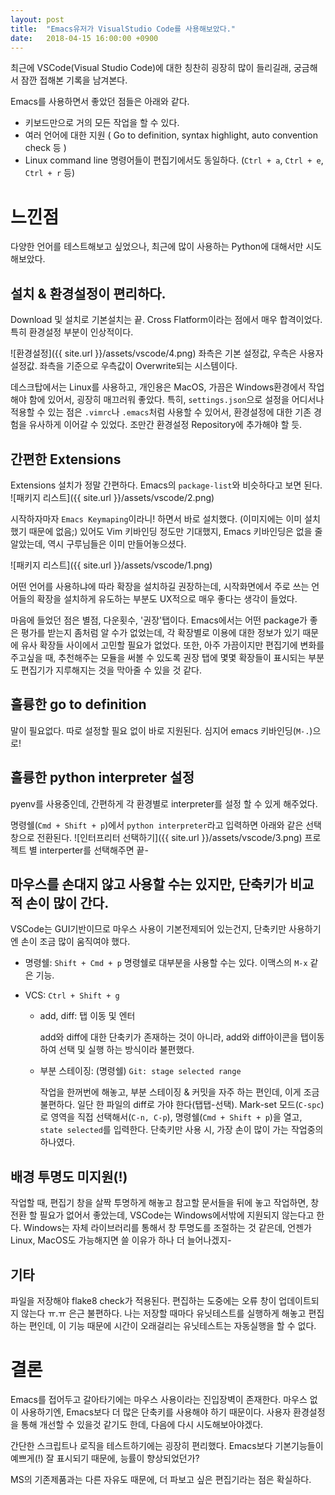 ```yaml
---
layout: post
title:  "Emacs유저가 VisualStudio Code를 사용해보았다."
date:   2018-04-15 16:00:00 +0900
---
```


최근에 VSCode(Visual Studio Code)에 대한 칭찬히 굉장히 많이 들리길래, 궁금해서 잠깐 접해본 기록을 남겨본다.

Emacs를 사용하면서 좋았던 점들은 아래와 같다. 
* 키보드만으로 거의 모든 작업을 할 수 있다.
* 여러 언어에 대한 지원 ( Go to definition, syntax highlight, auto convention check 등 )
* Linux command line 명령어들이 편집기에서도 동일하다. (`Ctrl + a`, `Ctrl + e`, `Ctrl + r` 등)


# 느낀점

다양한 언어를 테스트해보고 싶었으나, 최근에 많이 사용하는 Python에 대해서만 시도해보았다.



## 설치 & 환경설정이 편리하다.

Download 및 설치로 기본설치는 끝.
Cross Flatform이라는 점에서 매우 합격이었다. 특히 환경설정 부분이 인상적이다.

![환경설정]({{ site.url }}/assets/vscode/4.png)
좌측은 기본 설정값, 우측은 사용자 설정값. 좌측을 기준으로 우측값이 Overwrite되는 시스템이다. 

데스크탑에서는 Linux를 사용하고, 개인용은 MacOS, 가끔은 Windows환경에서 작업해야 함에 있어서, 굉장히 매끄러워 좋았다. 특히, `settings.json`으로 설정을 어디서나 적용할 수 있는 점은 `.vimrc`나 `.emacs`처럼 사용할 수 있어서, 환경설정에 대한 기존 경험을 유사하게 이어갈 수 있었다. 조만간 환경설정 Repository에 추가해야 할 듯.

## 간편한 Extensions

Extensions 설치가 정말 간편하다. Emacs의 `package-list`와 비슷하다고 보면 된다.
![패키지 리스트]({{ site.url }}/assets/vscode/2.png)

시작하자마자 `Emacs Keymaping`이라니! 하면서 바로 설치했다. (이미지에는 이미 설치했기 때문에 없음;)
있어도 Vim 키바인딩 정도만 기대했지, Emacs 키바인딩은 없을 줄 알았는데, 역시 구루님들은 이미 만들어놓으셨다.

![패키지 리스트]({{ site.url }}/assets/vscode/1.png)

어떤 언어를 사용하냐에 따라 확장을 설치하길 권장하는데, 시작화면에서 주로 쓰는 언어들의 확장을 설치하게 유도하는 부분도 UX적으로 매우 좋다는 생각이 들었다.

마음에 들었던 점은 별점, 다운횟수, '권장'탭이다. 
Emacs에서는 어떤 package가 좋은 평가를 받는지 좀처럼 알 수가 없었는데, 각 확장별로 이용에 대한 정보가 있기 때문에 유사 확장들 사이에서 고민할 필요가 없었다. 또한, 아주 가끔이지만 편집기에 변화를 주고싶을 때, 추천해주는 모듈을 써볼 수 있도록 권장 탭에 몇몇 확장들이 표시되는 부분도 편집기가 지루해지는 것을 막아줄 수 있을 것 같다.

## 훌륭한 go to definition
말이 필요없다. 따로 설정할 필요 없이 바로 지원된다. 심지어 emacs 키바인딩(`M-.`)으로!

## 훌륭한 python interpreter 설정
pyenv를 사용중인데, 간편하게 각 환경별로 interpreter를 설정 할 수 있게 해주었다.

명령쉘(`Cmd + Shift + p`)에서 `python interpreter`라고 입력하면 아래와 같은 선택창으로 전환된다.
![인터프리터 선택하기]({{ site.url }}/assets/vscode/3.png)
프로젝트 별 interperter를 선택해주면 끝-

## 마우스를 손대지 않고 사용할 수는 있지만, 단축키가 비교적 손이 많이 간다.
VSCode는 GUI기반이므로 마우스 사용이 기본전제되어 있는건지, 단축키만 사용하기엔 손이 조금 많이 움직여야 했다.

* 명령쉘: `Shift + Cmd + p`
명령쉘로 대부분을 사용할 수는 있다. 이맥스의 `M-x` 같은 기능.

* VCS: `Ctrl + Shift + g`
  * add, diff: 탭 이동 및 엔터

    add와 diff에 대한 단축키가 존재하는 것이 아니라, add와 diff아이콘을 탭이동하여 선택 및 실행 하는 방식이라 불편했다.

  * 부분 스테이징: (명령쉘) `Git: stage selected range`

    작업을 한꺼번에 해놓고, 부분 스테이징 & 커밋을 자주 하는 편인데, 이게 조금 불편하다. 일단 한 파일의 diff로 가야 한다(탭탭-선택). Mark-set 모드(`C-spc`)로 영역을 직접 선택해서(`C-n, C-p`), 명령쉘(`Cmd + Shift + p`)을 열고, `state selected`를 입력한다. 단축키만 사용 시, 가장 손이 많이 가는 작업중의 하나였다.


## 배경 투명도 미지원(!)
작업할 때, 편집기 창을 살짝 투명하게 해놓고 참고할 문서들을 뒤에 놓고 작업하면, 창 전환 할 필요가 없어서 좋았는데, VSCode는 Windows에서밖에 지원되지 않는다고 한다. Windows는 자체 라이브러리를 통해서 창 투명도를 조절하는 것 같은데, 언젠가 Linux, MacOS도 가능해지면 쓸 이유가 하나 더 늘어나겠지-

## 기타
파일을 저장해야 flake8 check가 적용된다. 편집하는 도중에는 오류 창이 업데이트되지 않는다 ㅠ.ㅠ 은근 불편하다. 나는 저장할 때마다 유닛테스트를 실행하게 해놓고 편집하는 편인데, 이 기능 때문에 시간이 오래걸리는 유닛테스트는 자동실행을 할 수 없다.


# 결론

Emacs를 접어두고 갈아타기에는 마우스 사용이라는 진입장벽이 존재한다. 마우스 없이 사용하기엔, Emacs보다 더 많은 단축키를 사용해야 하기 때문이다. 사용자 환경설정을 통해 개선할 수 있을것 같기도 한데, 다음에 다시 시도해보아야겠다.

간단한 스크립트나 로직을 테스트하기에는 굉장히 편리했다. Emacs보다 기본기능들이 예쁘게(!) 잘 표시되기 때문에, 능률이 향상되었던가?

MS의 기존제품과는 다른 자유도 때문에, 더 파보고 싶은 편집기라는 점은 확실하다.
